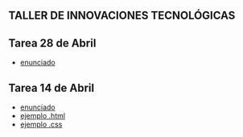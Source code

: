 ## TALLER DE INNOVACIONES TECNOLÓGICAS

## Tarea 28 de Abril
- [enunciado](https://github.com/materiasipm/materiasipm.github.io/blob/master/taller4to/enunciado28deAbril.txt)

## Tarea 14 de Abril
- [enunciado](https://github.com/materiasipm/materiasipm.github.io/blob/master/taller4to/enunciado14deAbril.txt)
- [ejemplo .html](https://github.com/materiasipm/materiasipm.github.io/blob/master/taller4to/ejemplo.html)
- [ejemplo .css](https://github.com/materiasipm/materiasipm.github.io/blob/master/taller4to/estilo.css)
